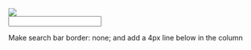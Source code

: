 <div class="searchbar big">
  <form name="search" action="http://makersrow.com/search" method="get">
    <div class="input">
      <div class="mag">
        <img src="http://makersrow.com/img/home/home-mag.793fe40.png">
        </div>
        <input type="hidden" name="ind" value="-1">
        <input type="text" name="q" value>
      </div>
    </div>
  </form>
</div>

Make search bar border: none; and add a 4px line below in the column
